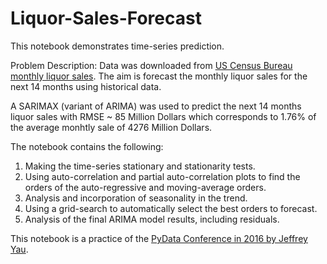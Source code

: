 # Liquor-Sales-Forecast

This notebook demonstrates time-series prediction.

Problem Description: Data was downloaded from [US Census Bureau monthly liquor sales](https://www.census.gov/econ/currentdata/dbsearch?program=MRTS&startYear=1992&endYear=2018&categories=44X72&dataType=SM&geoLevel=US&adjusted=1&notAdjusted=1&errorData=0%3EUnited). The aim is forecast the monthly liquor sales for the next 14 months using historical data.

A SARIMAX (variant of ARIMA) was used to predict the next 14 months liquor sales with RMSE ~ 85 Million Dollars which corresponds to 1.76% of the average monhtly sale of 4276 Million Dollars.

The notebook contains the following:
1. Making the time-series stationary and stationarity tests.
2. Using auto-correlation and partial auto-correlation plots to find the orders of the auto-regressive and moving-average orders.
3. Analysis and incorporation of seasonality in the trend.
4. Using a grid-search to automatically select the best orders to forecast.
5. Analysis of the final ARIMA model results, including residuals. 

This notebook is a practice of the [PyData Conference in 2016 by Jeffrey Yau](https://www.youtube.com/watch?v=tJ-O3hk1vRw).

